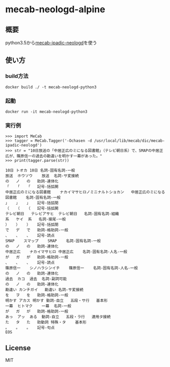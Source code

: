 # mecab-neologd-alpine
## 概要
python3.5から[mecab-ipadic-neologd](https://github.com/neologd/mecab-ipadic-neologd)を使う

## 使い方

### build方法
```
docker build ./ -t mecab-neologd-python3
```

### 起動
```
docker run -it mecab-neologd-python3
```

### 実行例
```
>>> import MeCab
>>> tagger = MeCab.Tagger('-Ochasen -d /usr/local/lib/mecab/dic/mecab-ipadic-neologd')
>>> str = "10日放送の「中居正広のミになる図書館」（テレビ朝日系）で、SMAPの中居正広が、篠原信一の過去の勘違いを明かす一幕があった。"
>>> print(tagger.parse(str))

10日	トオカ	10日	名詞-固有名詞-一般
放送	ホウソウ	放送	名詞-サ変接続
の	ノ	の	助詞-連体化
「	「	「	記号-括弧開
中居正広のミになる図書館	ナカイマサヒロノミニナルトショカン	中居正広のミになる図書館	名詞-固有名詞-一般
」	」	」	記号-括弧閉
（	（	（	記号-括弧開
テレビ朝日	テレビアサヒ	テレビ朝日	名詞-固有名詞-組織
系	ケイ	系	名詞-接尾-一般
）	）	）	記号-括弧閉
で	デ	で	助詞-格助詞-一般
、	、	、	記号-読点
SMAP	スマップ	SMAP	名詞-固有名詞-一般
の	ノ	の	助詞-連体化
中居正広	ナカイマサヒロ	中居正広	名詞-固有名詞-人名-一般
が	ガ	が	助詞-格助詞-一般
、	、	、	記号-読点
篠原信一	シノハラシンイチ	篠原信一	名詞-固有名詞-人名-一般
の	ノ	の	助詞-連体化
過去	カコ	過去	名詞-副詞可能
の	ノ	の	助詞-連体化
勘違い	カンチガイ	勘違い	名詞-サ変接続
を	ヲ	を	助詞-格助詞-一般
明かす	アカス	明かす	動詞-自立	五段・サ行	基本形
一幕	ヒトマク	一幕	名詞-一般
が	ガ	が	助詞-格助詞-一般
あっ	アッ	ある	動詞-自立	五段・ラ行	連用タ接続
た	タ	た	助動詞	特殊・タ	基本形
。	。	。	記号-句点
EOS
```


## License
MIT
